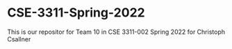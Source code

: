 # CSE-3311-Spring-2022
This is our repositor for Team 10 in CSE 3311-002 Spring 2022 for Christoph Csallner
